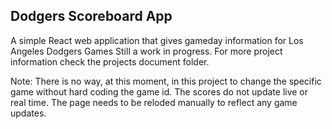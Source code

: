 ## Dodgers Scoreboard App

A simple React web application that gives gameday information for Los Angeles Dodgers Games
Still a work in progress.
For more project information check the projects document folder.

Note: There is no way, at this moment, in this project to change the specific game without hard coding the game id.
The scores do not update live or real time. The page needs to be reloded manually to reflect any game updates.